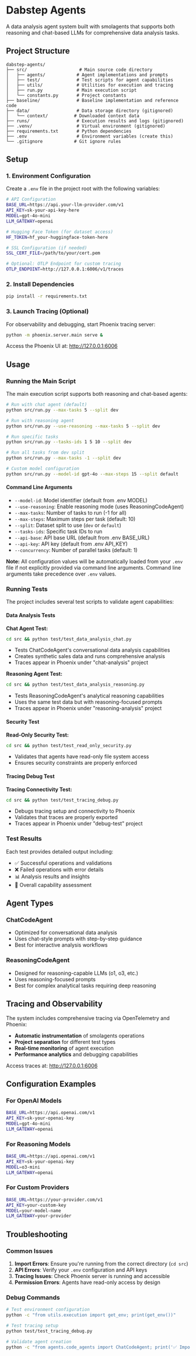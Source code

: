 # Dabstep Agents

A data analysis agent system built with smolagents that supports both reasoning and chat-based LLMs for comprehensive data analysis tasks.

## Project Structure

```
dabstep-agents/
├── src/                    # Main source code directory
│   ├── agents/            # Agent implementations and prompts
│   ├── test/              # Test scripts for agent capabilities
│   ├── utils/             # Utilities for execution and tracing
│   ├── run.py             # Main execution script
│   └── constants.py       # Project constants
├── baseline/              # Baseline implementation and reference code
├── data/                  # Data storage directory (gitignored)
│   └── context/          # Downloaded context data
├── runs/                  # Execution results and logs (gitignored)
├── .venv/                 # Virtual environment (gitignored)
├── requirements.txt       # Python dependencies
├── .env                   # Environment variables (create this)
└── .gitignore            # Git ignore rules
```

## Setup

### 1. Environment Configuration

Create a `.env` file in the project root with the following variables:

```bash
# API Configuration
BASE_URL=https://api.your-llm-provider.com/v1
API_KEY=sk-your-api-key-here
MODEL=gpt-4o-mini
LLM_GATEWAY=openai

# Hugging Face Token (for dataset access)
HF_TOKEN=hf_your-huggingface-token-here

# SSL Configuration (if needed)
SSL_CERT_FILE=/path/to/your/cert.pem

# Optional: OTLP Endpoint for custom tracing
OTLP_ENDPOINT=http://127.0.0.1:6006/v1/traces
```

### 2. Install Dependencies

```bash
pip install -r requirements.txt
```

### 3. Launch Tracing (Optional)

For observability and debugging, start Phoenix tracing server:

```bash
python -m phoenix.server.main serve &
```

Access the Phoenix UI at: http://127.0.0.1:6006

## Usage

### Running the Main Script

The main execution script supports both reasoning and chat-based agents:

```bash
# Run with chat agent (default)
python src/run.py --max-tasks 5 --split dev

# Run with reasoning agent
python src/run.py --use-reasoning --max-tasks 5 --split dev

# Run specific tasks
python src/run.py --tasks-ids 1 5 10 --split dev

# Run all tasks from dev split
python src/run.py --max-tasks -1 --split dev

# Custom model configuration
python src/run.py --model-id gpt-4o --max-steps 15 --split default
```

#### Command Line Arguments

- `--model-id`: Model identifier (default from .env MODEL)
- `--use-reasoning`: Enable reasoning mode (uses ReasoningCodeAgent)
- `--max-tasks`: Number of tasks to run (-1 for all)
- `--max-steps`: Maximum steps per task (default: 10)
- `--split`: Dataset split to use (`dev` or `default`)
- `--tasks-ids`: Specific task IDs to run
- `--api-base`: API base URL (default from .env BASE_URL)
- `--api-key`: API key (default from .env API_KEY)
- `--concurrency`: Number of parallel tasks (default: 1)

**Note:** All configuration values will be automatically loaded from your `.env` file if not explicitly provided via command line arguments. Command line arguments take precedence over `.env` values.

### Running Tests

The project includes several test scripts to validate agent capabilities:

#### Data Analysis Tests

**Chat Agent Test:**
```bash
cd src && python test/test_data_analysis_chat.py
```
- Tests ChatCodeAgent's conversational data analysis capabilities
- Creates synthetic sales data and runs comprehensive analysis
- Traces appear in Phoenix under "chat-analysis" project

**Reasoning Agent Test:**
```bash
cd src && python test/test_data_analysis_reasoning.py
```
- Tests ReasoningCodeAgent's analytical reasoning capabilities  
- Uses the same test data but with reasoning-focused prompts
- Traces appear in Phoenix under "reasoning-analysis" project

#### Security Test

**Read-Only Security Test:**
```bash
cd src && python test/test_read_only_security.py
```
- Validates that agents have read-only file system access
- Ensures security constraints are properly enforced

#### Tracing Debug Test

**Tracing Connectivity Test:**
```bash
cd src && python test/test_tracing_debug.py
```
- Debugs tracing setup and connectivity to Phoenix
- Validates that traces are properly exported
- Traces appear in Phoenix under "debug-test" project

### Test Results

Each test provides detailed output including:
- ✅ Successful operations and validations
- ❌ Failed operations with error details  
- 📊 Analysis results and insights
- 🎯 Overall capability assessment

## Agent Types

### ChatCodeAgent
- Optimized for conversational data analysis
- Uses chat-style prompts with step-by-step guidance
- Best for interactive analysis workflows

### ReasoningCodeAgent  
- Designed for reasoning-capable LLMs (o1, o3, etc.)
- Uses reasoning-focused prompts
- Best for complex analytical tasks requiring deep reasoning

## Tracing and Observability

The system includes comprehensive tracing via OpenTelemetry and Phoenix:

- **Automatic instrumentation** of smolagents operations
- **Project separation** for different test types
- **Real-time monitoring** of agent execution
- **Performance analytics** and debugging capabilities

Access traces at: http://127.0.0.1:6006

## Configuration Examples

### For OpenAI Models
```bash
BASE_URL=https://api.openai.com/v1
API_KEY=sk-your-openai-key
MODEL=gpt-4o-mini
LLM_GATEWAY=openai
```

### For Reasoning Models
```bash
BASE_URL=https://api.openai.com/v1
API_KEY=sk-your-openai-key
MODEL=o3-mini
LLM_GATEWAY=openai
```

### For Custom Providers
```bash
BASE_URL=https://your-provider.com/v1
API_KEY=your-custom-key
MODEL=your-model-name
LLM_GATEWAY=your-provider
```

## Troubleshooting

### Common Issues

1. **Import Errors**: Ensure you're running from the correct directory (`cd src`)
2. **API Errors**: Verify your `.env` configuration and API keys
3. **Tracing Issues**: Check Phoenix server is running and accessible
4. **Permission Errors**: Agents have read-only access by design

### Debug Commands

```bash
# Test environment configuration
python -c "from utils.execution import get_env; print(get_env())"

# Test tracing setup
python test/test_tracing_debug.py

# Validate agent creation
python -c "from agents.code_agents import ChatCodeAgent; print('✅ Import successful')"
```